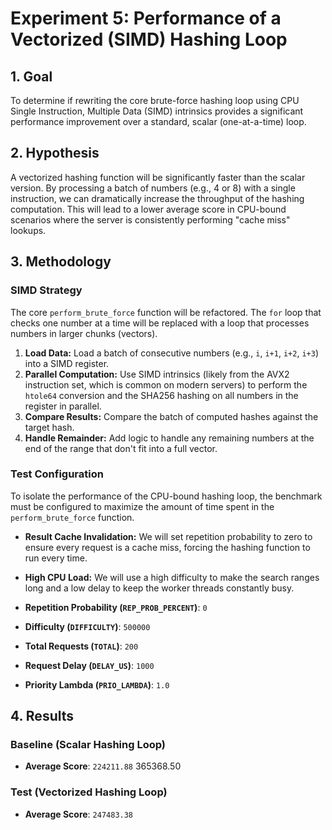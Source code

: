 # Experiment 5: Performance of a Vectorized (SIMD) Hashing Loop

## 1. Goal
To determine if rewriting the core brute-force hashing loop using CPU Single Instruction, Multiple Data (SIMD) intrinsics provides a significant performance improvement over a standard, scalar (one-at-a-time) loop.

## 2. Hypothesis
A vectorized hashing function will be significantly faster than the scalar version. By processing a batch of numbers (e.g., 4 or 8) with a single instruction, we can dramatically increase the throughput of the hashing computation. This will lead to a lower average score in CPU-bound scenarios where the server is consistently performing "cache miss" lookups.

## 3. Methodology

### SIMD Strategy
The core `perform_brute_force` function will be refactored. The `for` loop that checks one number at a time will be replaced with a loop that processes numbers in larger chunks (vectors).

1.  **Load Data:** Load a batch of consecutive numbers (e.g., `i`, `i+1`, `i+2`, `i+3`) into a SIMD register.
2.  **Parallel Computation:** Use SIMD intrinsics (likely from the AVX2 instruction set, which is common on modern servers) to perform the `htole64` conversion and the SHA256 hashing on all numbers in the register in parallel.
3.  **Compare Results:** Compare the batch of computed hashes against the target hash.
4.  **Handle Remainder:** Add logic to handle any remaining numbers at the end of the range that don't fit into a full vector.



### Test Configuration
To isolate the performance of the CPU-bound hashing loop, the benchmark must be configured to maximize the amount of time spent in the `perform_brute_force` function.

* **Result Cache Invalidation:** We will set repetition probability to zero to ensure every request is a cache miss, forcing the hashing function to run every time.
* **High CPU Load:** We will use a high difficulty to make the search ranges long and a low delay to keep the worker threads constantly busy.

* **Repetition Probability (`REP_PROB_PERCENT`)**: `0`
* **Difficulty (`DIFFICULTY`)**: `500000`
* **Total Requests (`TOTAL`)**: `200`
* **Request Delay (`DELAY_US`)**: `1000`
* **Priority Lambda (`PRIO_LAMBDA`)**: `1.0`

## 4. Results

### Baseline (Scalar Hashing Loop)
* **Average Score**: `224211.88` 365368.50

### Test (Vectorized Hashing Loop)
* **Average Score**: `247483.38`
